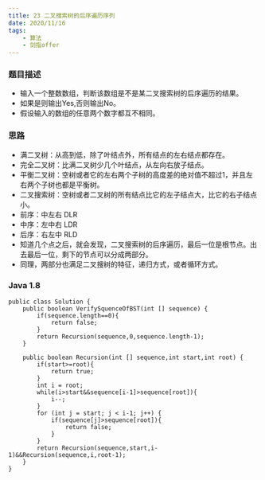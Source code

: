 ```yaml
---
title: 23 二叉搜索树的后序遍历序列
date: 2020/11/16
tags: 
    - 算法
    - 剑指offer
---
```


### 题目描述
- 输入一个整数数组，判断该数组是不是某二叉搜索树的后序遍历的结果。
- 如果是则输出Yes,否则输出No。
- 假设输入的数组的任意两个数字都互不相同。
<!-- more -->

### 思路
- 满二叉树：从高到低，除了叶结点外，所有结点的左右结点都存在。
- 完全二叉树：比满二叉树少几个叶结点，从左向右放子结点。
- 平衡二叉树：空树或者它的左右两个子树的高度差的绝对值不超过1，并且左右两个子树也都是平衡树。
- 二叉搜索树：空树或者二叉树的所有结点比它的左子结点大，比它的右子结点小。
- 前序：中左右 DLR
- 中序：左中右 LDR
- 后序：右左中 RLD
- 知道几个点之后，就会发现，二叉搜索树的后序遍历，最后一位是根节点。出去最后一位，剩下的节点可以分成两部分。
- 同理，两部分也满足二叉搜树的特征，递归方式，或者循环方式。
### Java 1.8

```
public class Solution {
    public boolean VerifySquenceOfBST(int [] sequence) {
        if(sequence.length==0){
            return false;
        }
        return Recursion(sequence,0,sequence.length-1);
    }
    
    public boolean Recursion(int [] sequence,int start,int root) {
        if(start>=root){
            return true;
        }
        int i = root;
        while(i>start&&sequence[i-1]>sequence[root]){
            i--;
        }
        for (int j = start; j < i-1; j++) {
            if(sequence[j]>sequence[root]){
                return false;
            }
        }
        return Recursion(sequence,start,i-1)&&Recursion(sequence,i,root-1);
    }
}
```